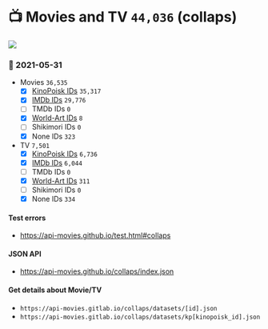 # :tv: Movies and TV `44,036` (collaps)

<a href="https://API-Movies.github.io"><img src="https://API-Movies.github.io/banner.png?cache"></a>

### :date: 2021-05-31
- Movies `36,535`
  - [x] <a href="https://API-Movies.github.io/collaps/movie_kinopoisk_ids.json">KinoPoisk IDs</a> `35,317`
  - [x] <a href="https://API-Movies.github.io/collaps/movie_imdb_ids.json">IMDb IDs</a> `29,776`
  - [ ] TMDb IDs `0`
  - [x] <a href="https://API-Movies.github.io/collaps/movie_world_art_ids.json">World-Art IDs</a> `8`
  - [ ] Shikimori IDs `0`
  - [x] None IDs `323`
- TV `7,501`
  - [x] <a href="https://API-Movies.github.io/collaps/tv_kinopoisk_ids.json">KinoPoisk IDs</a> `6,736`
  - [x] <a href="https://API-Movies.github.io/collaps/tv_imdb_ids.json">IMDb IDs</a> `6,044`
  - [ ] TMDb IDs `0`
  - [x] <a href="https://API-Movies.github.io/collaps/tv_world_art_ids.json">World-Art IDs</a> `311`
  - [ ] Shikimori IDs `0`
  - [x] None IDs `334`
#### Test errors
- <a href='https://api-movies.github.io/test.html#collaps'>https://api-movies.github.io/test.html#collaps</a>
#### JSON API
- <a href='https://api-movies.github.io/collaps/index.json'>https://api-movies.github.io/collaps/index.json</a>
#### Get details about Movie/TV
- `https://api-movies.gitlab.io/collaps/datasets/[id].json`
- `https://api-movies.gitlab.io/collaps/datasets/kp[kinopoisk_id].json`
